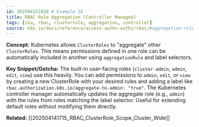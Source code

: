 ```yaml
---
id: 202504151650 # Example ID
title: RBAC Role Aggregation (Controller Managed)
tags: [cka, rbac, clusterrole, aggregation, controller]
source: k8s.io/docs/reference/access-authn-authz/rbac/#aggregation-rule, SvV CKA L5.4 related
---
```

**Concept:** Kubernetes allows `ClusterRoles` to "aggregate" other `ClusterRoles`. This means permissions defined in one role can be automatically included in another using `aggregationRule` and label selectors.

**Key Snippet/Gotcha:** The built-in user-facing roles (`cluster-admin`, `admin`, `edit`, `view`) use this heavily. You can add permissions to `admin`, `edit`, or `view` by creating a *new* ClusterRole with your desired rules and adding a label like `rbac.authorization.k8s.io/aggregate-to-admin: "true"`. The Kubernetes controller manager automatically updates the aggregate role (e.g., `admin`) with the rules from roles matching the label selector. Useful for extending default roles without modifying them directly.

**Related:** [[202504141715_RBAC_ClusterRole_Scope_Cluster_Wide]]
